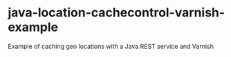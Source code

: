 # java-location-cachecontrol-varnish-example
Example of caching geo locations with a Java REST service and Varnish
